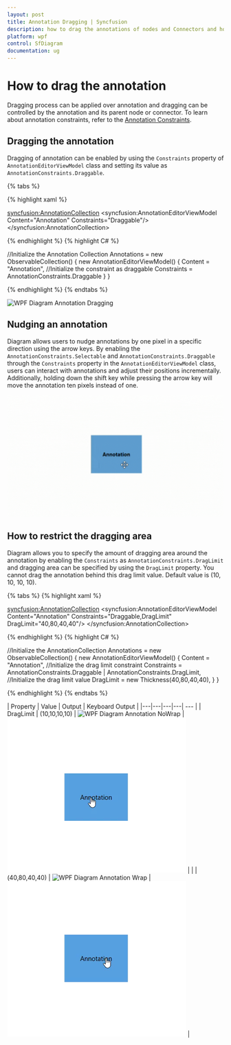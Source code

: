 ```yaml
---
layout: post
title: Annotation Dragging | Syncfusion 
description: how to drag the annotations of nodes and Connectors and how to customize the dragging behaviour of annotations.
platform: wpf
control: SfDiagram
documentation: ug
---
```


# How to drag the annotation

Dragging process can be applied over annotation and dragging can be controlled by the annotation and its parent node or connector.
To learn about annotation constraints, refer to the [Annotation Constraints](https://help.syncfusion.com/cr/wpf/Syncfusion.UI.Xaml.Diagram.AnnotationConstraints.html).

## Dragging the annotation

Dragging of annotation can be enabled by using the `Constraints` property of `AnnotationEditorViewModel` class and setting its value as `AnnotationConstraints.Draggable`.

{% tabs %}

{% highlight xaml %}

<!--Initialize the Annotation Collection-->
<syncfusion:AnnotationCollection>
    <!--Initialize the annotation with draggable constraint-->
    <syncfusion:AnnotationEditorViewModel Content="Annotation" Constraints="Draggable"/>
</syncfusion:AnnotationCollection>
                                
{% endhighlight %}
{% highlight C# %}

//Initialize the Annotation Collection
Annotations = new ObservableCollection<IAnnotation>()
{
    new AnnotationEditorViewModel()
    {
        Content = "Annotation",
        //Initialize the constraint as draggable
        Constraints = AnnotationConstraints.Draggable 
    }
}

{% endhighlight %}
{% endtabs %}

![WPF Diagram Annotation Dragging](Annotation_images/wpf-diagram-annotation-dragging.gif)

## Nudging an annotation

Diagram allows users to nudge annotations by one pixel in a specific direction using the arrow keys. By enabling the `AnnotationConstraints.Selectable` and `AnnotationConstraints.Draggable` through the `Constraints` property in the `AnnotationEditorViewModel` class, users can interact with annotations and adjust their positions incrementally. Additionally, holding down the shift key while pressing the arrow key will move the annotation ten pixels instead of one.

![WPF Diagram Annotation Nudging](Annotation_images/wpf-diagram-annotation-nudging.gif)

## How to restrict the dragging area

Diagram allows you to specify the amount of dragging area around the annotation by enabling the `Constraints` as `AnnotationConstraints.DragLimit` and dragging area can be specified by using the `DragLimit` property. You cannot drag the annotation behind this drag limit value. Default value is (10, 10, 10, 10).

{% tabs %}
{% highlight xaml %}

<!--Initialize the AnnotationCollection-->
<syncfusion:AnnotationCollection>
    <!--Initialize the annotation with drag limit value-->
    <syncfusion:AnnotationEditorViewModel Content="Annotation" 
                                          Constraints="Draggable,DragLimit" 
                                          DragLimit="40,80,40,40"/>
</syncfusion:AnnotationCollection>
                                
{% endhighlight %}
{% highlight C# %}

//Initialize the AnnotationCollection
Annotations = new ObservableCollection<IAnnotation>()
{
    new AnnotationEditorViewModel()
    {
        Content = "Annotation",
        //Initialize the drag limit constraint
        Constraints = AnnotationConstraints.Draggable | AnnotationConstraints.DragLimit,
        //Initialize the drag limit value
        DragLimit = new Thickness(40,80,40,40),
    }
}

{% endhighlight %}
{% endtabs %}

| Property | Value | Output | Keyboard Output |
|---|---|---|---| --- |
| DragLimit | (10,10,10,10) | ![WPF Diagram Annotation NoWrap](Annotation_images/wpf-diagram-annotation-drag-limit-default.gif) | ![WPF Diagram Annotation Nudging](Annotation_images/wpf-diagram-annotation-nudging-draglimit-default.gif) |
| |(40,80,40,40) | ![WPF Diagram Annotation Wrap](Annotation_images/wpf-diagram-annotation-custom-drag-limit.gif) | ![WPF Diagram Annotation Nudging Custom](Annotation_images/wpf-diagram-annotation-nudging-draglimit-custom.gif) |

